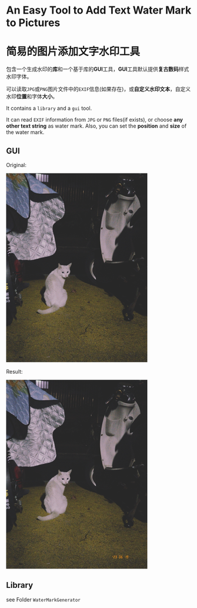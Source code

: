 # An Easy Tool to Add Text Water Mark to Pictures

# 简易的图片添加文字水印工具

包含一个生成水印的**库**和一个基于库的**GUI**工具，**GUI**工具默认提供**复古数码**样式水印字体。

可以读取`JPG`或`PNG`图片文件中的`EXIF`信息(如果存在)，或**自定义水印文本**，自定义水印**位置**和字体**大小**。

It contains a `library` and a `gui` tool.

It can read `EXIF` information from `JPG` or `PNG` files(if exists), or choose **any other text string** as water mark. Also, you can set the **position** and **size** of the water mark.



## GUI

Original:

<img src="./doc/test_pic.jpg" alt="test_pic" style="zoom: 50%;" />

Result:

<img src="./doc/result_pic.jpg" alt="result_pic" style="zoom: 50%;" />

## Library

see Folder `WaterMarkGenerator`







